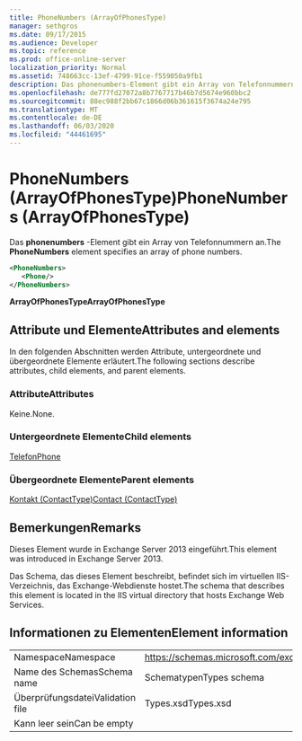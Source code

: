 ```yaml
---
title: PhoneNumbers (ArrayOfPhonesType)
manager: sethgros
ms.date: 09/17/2015
ms.audience: Developer
ms.topic: reference
ms.prod: office-online-server
localization_priority: Normal
ms.assetid: 748663cc-13ef-4799-91ce-f559050a9fb1
description: Das phonenumbers-Element gibt ein Array von Telefonnummern an.
ms.openlocfilehash: de777fd27072a8b7767717b46b7d5674e960bbc2
ms.sourcegitcommit: 88ec988f2bb67c1866d06b361615f3674a24e795
ms.translationtype: MT
ms.contentlocale: de-DE
ms.lasthandoff: 06/03/2020
ms.locfileid: "44461695"
---
```

# <a name="phonenumbers-arrayofphonestype"></a><span data-ttu-id="f3931-103">PhoneNumbers (ArrayOfPhonesType)</span><span class="sxs-lookup"><span data-stu-id="f3931-103">PhoneNumbers (ArrayOfPhonesType)</span></span>

<span data-ttu-id="f3931-104">Das **phonenumbers** -Element gibt ein Array von Telefonnummern an.</span><span class="sxs-lookup"><span data-stu-id="f3931-104">The **PhoneNumbers** element specifies an array of phone numbers.</span></span> 
  
```XML
<PhoneNumbers>
   <Phone/>
</PhoneNumbers>
```

 <span data-ttu-id="f3931-105">**ArrayOfPhonesType**</span><span class="sxs-lookup"><span data-stu-id="f3931-105">**ArrayOfPhonesType**</span></span>
## <a name="attributes-and-elements"></a><span data-ttu-id="f3931-106">Attribute und Elemente</span><span class="sxs-lookup"><span data-stu-id="f3931-106">Attributes and elements</span></span>

<span data-ttu-id="f3931-107">In den folgenden Abschnitten werden Attribute, untergeordnete und übergeordnete Elemente erläutert.</span><span class="sxs-lookup"><span data-stu-id="f3931-107">The following sections describe attributes, child elements, and parent elements.</span></span>
  
### <a name="attributes"></a><span data-ttu-id="f3931-108">Attribute</span><span class="sxs-lookup"><span data-stu-id="f3931-108">Attributes</span></span>

<span data-ttu-id="f3931-109">Keine.</span><span class="sxs-lookup"><span data-stu-id="f3931-109">None.</span></span>
  
### <a name="child-elements"></a><span data-ttu-id="f3931-110">Untergeordnete Elemente</span><span class="sxs-lookup"><span data-stu-id="f3931-110">Child elements</span></span>

[<span data-ttu-id="f3931-111">Telefon</span><span class="sxs-lookup"><span data-stu-id="f3931-111">Phone</span></span>](phone.md)
  
### <a name="parent-elements"></a><span data-ttu-id="f3931-112">Übergeordnete Elemente</span><span class="sxs-lookup"><span data-stu-id="f3931-112">Parent elements</span></span>

[<span data-ttu-id="f3931-113">Kontakt (ContactType)</span><span class="sxs-lookup"><span data-stu-id="f3931-113">Contact (ContactType)</span></span>](contact-contacttype.md)
  
## <a name="remarks"></a><span data-ttu-id="f3931-114">Bemerkungen</span><span class="sxs-lookup"><span data-stu-id="f3931-114">Remarks</span></span>

<span data-ttu-id="f3931-115">Dieses Element wurde in Exchange Server 2013 eingeführt.</span><span class="sxs-lookup"><span data-stu-id="f3931-115">This element was introduced in Exchange Server 2013.</span></span>
  
<span data-ttu-id="f3931-116">Das Schema, das dieses Element beschreibt, befindet sich im virtuellen IIS-Verzeichnis, das Exchange-Webdienste hostet.</span><span class="sxs-lookup"><span data-stu-id="f3931-116">The schema that describes this element is located in the IIS virtual directory that hosts Exchange Web Services.</span></span>
  
## <a name="element-information"></a><span data-ttu-id="f3931-117">Informationen zu Elementen</span><span class="sxs-lookup"><span data-stu-id="f3931-117">Element information</span></span>

|||
|:-----|:-----|
|<span data-ttu-id="f3931-118">Namespace</span><span class="sxs-lookup"><span data-stu-id="f3931-118">Namespace</span></span>  <br/> |https://schemas.microsoft.com/exchange/services/2006/types  <br/> |
|<span data-ttu-id="f3931-119">Name des Schemas</span><span class="sxs-lookup"><span data-stu-id="f3931-119">Schema name</span></span>  <br/> |<span data-ttu-id="f3931-120">Schematypen</span><span class="sxs-lookup"><span data-stu-id="f3931-120">Types schema</span></span>  <br/> |
|<span data-ttu-id="f3931-121">Überprüfungsdatei</span><span class="sxs-lookup"><span data-stu-id="f3931-121">Validation file</span></span>  <br/> |<span data-ttu-id="f3931-122">Types.xsd</span><span class="sxs-lookup"><span data-stu-id="f3931-122">Types.xsd</span></span>  <br/> |
|<span data-ttu-id="f3931-123">Kann leer sein</span><span class="sxs-lookup"><span data-stu-id="f3931-123">Can be empty</span></span>  <br/> ||
   

